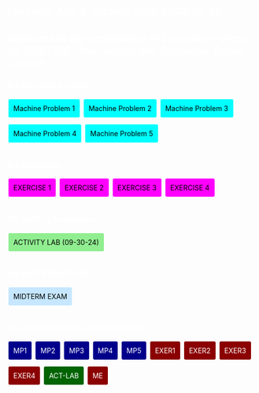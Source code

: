 <body style="background-image: url('https://www.world-wide.org/images/comp-vision.jpg'); background-size: cover; background-attachment: fixed; padding: 100px; color: white;">
</body>

## I'm Lesly-Ann B. Victoria from BSCS-IS-4B.
## Welcome to my compilation of Laboratory Work for CSST106 – Perception and Computer Vision Course.

### My Machine Problem:
<a style="color:black; padding: 10px; border-radius: 5px; text-decoration:none; display: inline-block; margin-bottom: 10px; background-color:cyan; border: 2px solid white;" href="https://github.com/LeslyVictoria2/CSST106-CS4B/blob/main/4B-VICTORIA-MP1">Machine Problem 1</a>
<a style="color:black; padding: 10px; border-radius: 5px; text-decoration:none; display: inline-block; margin-bottom: 10px; background-color:cyan; border: 2px solid white;" href="https://github.com/LeslyVictoria2/CSST106-CS4B/blob/main/4B-VICTORIA-MP2">Machine Problem 2</a>
<a style="color:black; padding: 10px; border-radius: 5px; text-decoration:none; display: inline-block; margin-bottom: 10px; background-color:cyan; border: 2px solid white;" href="https://github.com/LeslyVictoria2/CSST106-CS4B/blob/main/4B-VICTORIA-MP3">Machine Problem 3</a>
<a style="color:black; padding: 10px; border-radius: 5px; text-decoration:none; display: inline-block; margin-bottom: 10px; background-color:cyan; border: 2px solid white;" href="https://github.com/LeslyVictoria2/CSST106-CS4B/blob/main/4B-VICTORIA-MP4">Machine Problem 4</a>
<a style="color:black; padding: 10px; border-radius: 5px; text-decoration:none; display: inline-block; margin-bottom: 10px; background-color:cyan; border: 2px solid white;" href="https://github.com/LeslyVictoria2/CSST106-CS4B/blob/main/4B-VICTORIA-MP5">Machine Problem 5</a>

### My Exercises:
<a style="color:black; padding: 10px; border-radius: 5px; text-decoration:none; display: inline-block; margin-bottom: 10px; background-color:magenta; border: 2px solid white;" href="https://github.com/LeslyVictoria2/CSST106-CS4B/blob/main/4B-VICTORIA-EXER1">EXERCISE 1</a>
<a style="color:black; padding: 10px; border-radius: 5px; text-decoration:none; display: inline-block; margin-bottom: 10px; background-color:magenta; border: 2px solid white;" href="https://github.com/LeslyVictoria2/CSST106-CS4B/blob/main/4B-VICTORIA-EXER2">EXERCISE 2</a>
<a style="color:black; padding: 10px; border-radius: 5px; text-decoration:none; display: inline-block; margin-bottom: 10px; background-color:magenta; border: 2px solid white;" href="https://github.com/LeslyVictoria2/CSST106-CS4B/blob/main/4B-VICTORIA-EXER3">EXERCISE 3</a>
<a style="color:black; padding: 10px; border-radius: 5px; text-decoration:none; display: inline-block; margin-bottom: 10px; background-color:magenta; border: 2px solid white;" href="https://github.com/LeslyVictoria2/CSST106-CS4B/blob/main/4B-VICTORIA-EXER4">EXERCISE 4</a>

### My Activity Laboratory:
<a style="color:black; padding: 10px; border-radius: 5px; text-decoration:none; display: inline-block; margin-bottom: 10px; background-color:#90EE90; border: 2px solid white;" href="https://github.com/LeslyVictoria2/CSST106-CS4B/blob/main/ACTIVITY-LAB(09-30-24)">ACTIVITY LAB (09-30-24)</a>

### My MIDTERM EXAM:
<a style="color:black; padding: 10px; border-radius: 5px; text-decoration:none; display: inline-block; margin-bottom: 10px; background-color:#C6E7FF; border: 2px solid white;" href="https://github.com/LeslyVictoria2/CSST106-CS4B/blob/main/4B-VICTORIA-LAGANZON-MP">MIDTERM EXAM</a>

### ALL Google Colab Laboratory Work:
<a style="color:white; padding: 10px; border-radius: 5px; text-decoration:none; display: inline-block; margin-bottom: 10px; background-color:darkblue; border: 2px solid white;" href="https://github.com/LeslyVictoria2/CSST106-CS4B/blob/main/4B_VICTORIA_MP1.ipynb">MP1</a>
<a style="color:white; padding: 10px; border-radius: 5px; text-decoration:none; display: inline-block; margin-bottom: 10px; background-color:darkblue; border: 2px solid white;" href="https://github.com/LeslyVictoria2/CSST106-CS4B/blob/main/4B_VICTORIA_MP2.ipynb">MP2</a>
<a style="color:white; padding: 10px; border-radius: 5px; text-decoration:none; display: inline-block; margin-bottom: 10px; background-color:darkblue; border: 2px solid white;" href="https://github.com/LeslyVictoria2/CSST106-CS4B/blob/main/4B_VICTORIA_MP3.ipynb">MP3</a>
<a style="color:white; padding: 10px; border-radius: 5px; text-decoration:none; display: inline-block; margin-bottom: 10px; background-color:darkblue; border: 2px solid white;" href="https://github.com/LeslyVictoria2/CSST106-CS4B/blob/main/4B_VICTORIA_MP4.ipynb">MP4</a>
<a style="color:white; padding: 10px; border-radius: 5px; text-decoration:none; display: inline-block; margin-bottom: 10px; background-color:darkblue; border: 2px solid white;" href="https://github.com/LeslyVictoria2/CSST106-CS4B/blob/main/4B_VICTORIA_MP5.ipynb">MP5</a>
<a style="color:white; padding: 10px; border-radius: 5px; text-decoration:none; display: inline-block; margin-bottom: 10px; background-color:darkred; border: 2px solid white;" href="https://github.com/LeslyVictoria2/CSST106-CS4B/blob/main/4B_VICTORIA_EXER1.ipynb">EXER1</a>
<a style="color:white; padding: 10px; border-radius: 5px; text-decoration:none; display: inline-block; margin-bottom: 10px; background-color:darkred; border: 2px solid white;" href="https://github.com/LeslyVictoria2/CSST106-CS4B/blob/main/4B_VICTORIA_EXER2.ipynb">EXER2</a>
<a style="color:white; padding: 10px; border-radius: 5px; text-decoration:none; display: inline-block; margin-bottom: 10px; background-color:darkred; border: 2px solid white;" href="https://github.com/LeslyVictoria2/CSST106-CS4B/blob/main/4B_VICTORIA_EXER3.ipynb">EXER3</a>
<a style="color:white; padding: 10px; border-radius: 5px; text-decoration:none; display: inline-block; margin-bottom: 10px; background-color:darkred; border: 2px solid white;" href="https://github.com/LeslyVictoria2/CSST106-CS4B/blob/main/4B_VICTORIA_EXER4.ipynb">EXER4</a>
<a style="color:white; padding: 10px; border-radius: 5px; text-decoration:none; display: inline-block; margin-bottom: 10px; background-color:darkgreen; border: 2px solid white;" href="https://github.com/LeslyVictoria2/CSST106-CS4B/blob/main/ACTIVITY-LAB(09-30-24).ipynb">ACT-LAB</a>
<a style="color:white; padding: 10px; border-radius: 5px; text-decoration:none; display: inline-block; margin-bottom: 10px; background-color:darkred; border: 2px solid white;" href="https://github.com/LeslyVictoria2/CSST106-CS4B/blob/main/4B_VICTORIA_LAGANZON_MP_YOLOv5.ipynb">ME</a>
